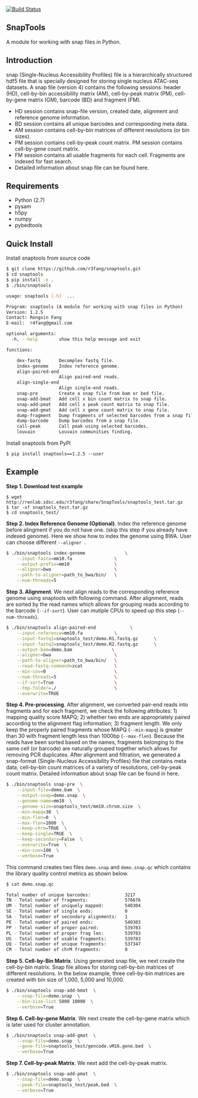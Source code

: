 [![Build Status](https://travis-ci.org/r3fang/SnapTools.svg?branch=master)](https://travis-ci.org/r3fang/SnapTools)

## SnapTools
A module for working with snap files in Python.

## Introduction
snap (Single-Nucleus Accessibility Profiles) file is a hierarchically structured hdf5 file that is specially designed for storing single nucleus ATAC-seq datasets. A snap file (version 4) contains the following sessions: header (HD), cell-by-bin accessibility matrix (AM), cell-by-peak matrix (PM), cell-by-gene matrix (GM), barcode (BD) and fragment (FM). 

* HD session contains snap-file version, created date, alignment and reference genome information. 
* BD session contains all unique barcodes and corresponding meta data. 
* AM session contains cell-by-bin matrices of different resolutions (or bin sizes). 
* PM session contains cell-by-peak count matrix. PM session contains cell-by-gene count matrix. 
* FM session contains all usable fragments for each cell. Fragments are indexed for fast search. 
* Detailed information about snap file can be found here.

## Requirements 
* Python (2.7)
* pysam
* h5py
* numpy
* pybedtools

## Quick Install 
Install snaptools from source code

```bash
$ git clone https://github.com/r3fang/snaptools.git
$ cd snaptools
$ pip install -e .
$ ./bin/snaptools

usage: snaptools [-h]  ...

Program: snaptools (A module for working with snap files in Python)
Version: 1.2.5
Contact: Rongxin Fang
E-mail:  r4fang@gmail.com

optional arguments:
  -h, --help        show this help message and exit

functions:

    dex-fastq       Decomplex fastq file.
    index-genome    Index reference genome.
    align-paired-end
                    Align paired-end reads.
    align-single-end
                    Align single-end reads.
    snap-pre        Create a snap file from bam or bed file.
    snap-add-bmat   Add cell x bin count matrix to snap file.
    snap-add-pmat   Add cell x peak count matrix to snap file.
    snap-add-gmat   Add cell x gene count matrix to snap file.
    dump-fragment   Dump fragments of selected barcodes from a snap file.
    dump-barcode    Dump barcodes from a snap file.
    call-peak       Call peak using selected barcodes.
    louvain         Louvain communities finding.
```

Install snaptools from PyPI

```
$ pip install snaptools==1.2.5 --user
```

## Example

**Step 1. Download test example**

```
$ wget http://renlab.sdsc.edu/r3fang/share/SnapTools/snaptools_test.tar.gz
$ tar -xf snaptools_test.tar.gz
$ cd snaptools_test/
```

**Step 2. Index Reference Genome (Optional)**. 
Index the reference genome before alingment if you do not have one. (skip this step if you already have indexed genome). Here we show how to index the genome using BWA. User can choose different `--aligner `. 

```bash
$ ./bin/snaptools index-genome            	 \
	--input-fasta=mm10.fa                \
	--output-prefix=mm10                 \
    --aligner=bwa                        \
	--path-to-aligner=path_to_bwa/bin/   \
	--num-threads=5
```

**Step 3. Alignment**. 
We next align reads to the corresponding reference genome using snaptools with following command. After alignment, reads are sorted by the read names which allows for grouping reads according to the barcode (`--if-sort`). User can mutiple CPUs to speed up this step (`--num-threads`).

```bash
$ ./bin/snaptools align-paired-end             \
	--input-reference=mm10.fa            \
	--input-fastq1=snaptools_test/demo.R1.fastq.gz      \
	--input-fastq2=snaptools_test/demo.R2.fastq.gz      \
	--output-bam=demo.bam               \
	--aligner=bwa                        \
	--path-to-aligner=path_to_bwa/bin/   \
	--read-fastq-command=zcat            \
	--min-cov=0                          \
	--num-threads=5                      \
	--if-sort=True                       \
	--tmp-folder=./                      \
	--overwrite=TRUE                     
```

**Step 4. Pre-processing**. 
After alignment, we converted pair-end reads into fragments and for each fragment, we check the following attributes: 1) mapping quality score MAPQ; 2) whether two ends are appropriately paired according to the alignment flag information; 3) fragment length. We only keep the properly paired fragments whose MAPQ (`--min-mapq`) is greater than 30 with fragment length less than 1000bp (`--max-flen`). Because the reads have been sorted based on the names, fragments belonging to the same cell (or barcode) are naturally grouped together which allows for removing PCR duplicates. After alignment and filtration, we generated a snap-format (Single-Nucleus Accessibility Profiles) file that contains meta data, cell-by-bin count matrices of a variety of resolutions, cell-by-peak count matrix. Detailed information about snap file can be found in here. 

```bash
$ ./bin/snaptools snap-pre  \
	--input-file=demo.bam  \
	--output-snap=demo.snap  \
	--genome-name=mm10  \
	--genome-size=snaptools_test/mm10.chrom.size  \
	--min-mapq=30  \
	--min-flen=0  \
	--max-flen=1000  \
	--keep-chrm=TRUE  \
	--keep-single=TRUE  \
	--keep-secondary=False  \
	--overwrite=True  \
	--min-cov=100  \
	--verbose=True
```

This command creates two files `demo.snap` and `demo.snap.qc` which contains the library quality control metrics as shown below.

```bash
$ cat demo.snap.qc

Total number of unique barcodes:             3217
TN - Total number of fragments:              576676
UM - Total number of uniquely mapped:        540304
SE - Total number of single ends:            0
SA - Total number of secondary alignments:   1
PE - Total number of paired ends:            540303
PP - Total number of proper paired:          539783
PL - Total number of proper frag len:        539783
US - Total number of usable fragments:       539783
UQ - Total number of unique fragments:       537347
CM - Total number of chrM fragments:         0
```

**Step 5. Cell-by-Bin Matrix**. 
Using generated snap file, we next create the cell-by-bin matrix. Snap file allows for storing cell-by-bin matrices of different resolutions. In the below example, three cell-by-bin matrices are created with bin size of 1,000, 5,000 and 10,000. 

```bash
$ ./bin/snaptools snap-add-bmat  \
	--snap-file=demo.snap  \
	--bin-size-list 5000 10000  \
	--verbose=True
```

**Step 6. Cell-by-gene Matrix**. 
We next create the cell-by-gene matrix which is later used for cluster annotation.

```bash
$ ./bin/snaptools snap-add-gmat  \
	--snap-file=demo.snap  \
	--gene-file=snaptools_test/gencode.vM16.gene.bed  \
	--verbose=True
```

**Step 7. Cell-by-peak Matrix**. 
We next add the cell-by-peak matrix.

```bash
$ ./bin/snaptools snap-add-pmat  \
	--snap-file=demo.snap  \
	--peak-file=snaptools_test/peak.bed  \
	--verbose=True
```



